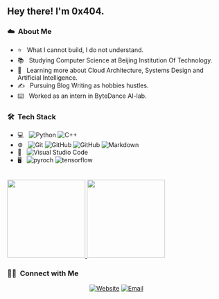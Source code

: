 <h2> Hey there! I'm 0x404.</h2>

<h3> ☁️ &nbsp;About Me </h3>

- ⭐️ &nbsp; What I cannot build, I do not understand.
- 📚 &nbsp; Studying Computer Science at Beijing Institution Of Technology.
- 🌱 &nbsp; Learning more about Cloud Architecture, Systems Design and Artificial Intelligence.
- ✍️ &nbsp; Pursuing Blog Writing as hobbies hustles.
- ⌨️ &nbsp; Worked as an intern in ByteDance AI-lab.

<h3> 🛠 &nbsp;Tech Stack</h3>

- 💻 &nbsp;
  ![Python](https://img.shields.io/badge/-Python-333333?style=flat&logo=python)
  ![C++](https://img.shields.io/badge/-C++-333333?style=flat&logo=C%2B%2B&logoColor=00599C)
- ⚙️ &nbsp;
  ![Git](https://img.shields.io/badge/-Git-333333?style=flat&logo=git)
  ![GitHub](https://img.shields.io/badge/-GitHub-333333?style=flat&logo=github)
  ![GitHub](https://img.shields.io/badge/-Docker-333333?style=flat&logo=docker)
  ![Markdown](https://img.shields.io/badge/-Markdown-333333?style=flat&logo=markdown)
- 🔧 &nbsp;
  ![Visual Studio Code](https://img.shields.io/badge/-Visual%20Studio%20Code-333333?style=flat&logo=visual-studio-code&logoColor=007ACC)
- 🖥 &nbsp;
  ![pyroch](https://img.shields.io/badge/-pytorch-333333?style=flat&logo=pytorch)
  ![tensorflow](https://img.shields.io/badge/-tensorflow-333333?style=flat&logo=tensorflow)

<br/>

<a href="https://github.com/AVS1508">
  <img height="180em" src="https://github-readme-stats.vercel.app/api?username=0x404&theme=buefy&show_icons=true" />
  <img height="180em" src="https://github-readme-stats.vercel.app/api/top-langs/?username=0x404&theme=buefy&layout=compact" />
</a>

<br/>

<h3> 🤝🏻 &nbsp;Connect with Me </h3>

<p align="center">
<a href="https://www.0x404.cn"><img alt="Website" src="https://img.shields.io/badge/Website-0x404.cn-blue?style=flat-square&logo=google-chrome"></a>
<a href="871206929@qq.com"><img alt="Email" src="https://img.shields.io/badge/Email-0x404-blue?style=flat-square&logo=gmail"></a>
</p>

